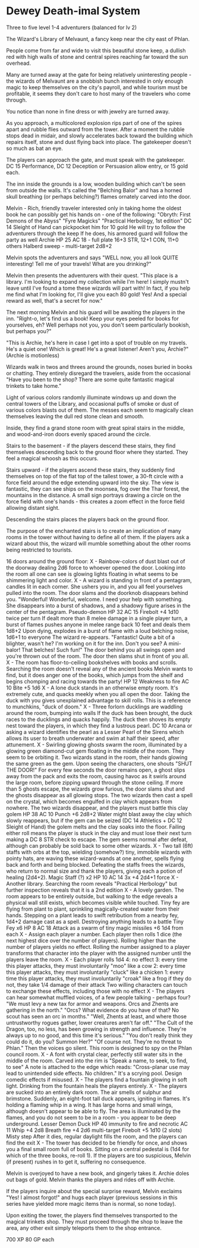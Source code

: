 Dewey Death-imal System
=======================

Three to five level 1-4 adventurers (balanced for lv 2)

The Wizard's Library of Melvaunt, a fancy keep near the city east of Phlan.

People come from far and wide to visit this beautiful stone keep, a dullish red with
high walls of stone and central spires reaching far toward the sun overhead.

Many are turned away at the gate for being relatively uninteresting people - the wizards of
Melvaunt are a snobbish bunch interested in only enough magic to keep themselves on the city's
payroll, and while tourism must be profitable, it seems they don't care to host many of the
travelers who come through.

You notice than none in fine dress or with jewelry are turned away.

As you approach, a multicolored explosion rips part of one of the spires apart and rubble flies
outward from the tower. After a moment the rubble stops dead in midair, and slowly accelerates back
toward the building which repairs itself, stone and dust flying back into place. The gatekeeper
doesn't so much as bat an eye.

The players can approach the gate, and must speak with the gatekeeper.
DC 15 Performance, DC 12 Deception or Persuasion allow entry, or 15 gold each.

The inn inside the grounds is a low, wooden building which can't be seen from outside the walls.
It's called the "Belching Balor" and has a horned skull breathing (or perhaps belching?) flames
ornately carved into the door.

Melvin - Rich, friendly traveler interested only in taking home the oldest book he can
possibly get his hands on - one of the following:
  "Obryth: First Demons of the Abyss"
  "Fyre Magicks"
  "Practical Herbology, 1st edition"
DC 14 Sleight of Hand can pickpocket him for 10 gold
He will try to follow the adventurers through the keep
  If he does, his armored guard will follow the party as well
  Archie
  HP 25
  AC 18 - full plate
  16+3 STR, 12+1 CON, 11+0 others
  Halberd sweep - multi-target 2d8+2

Melvin spots the adventurers and says "WELL now, you all look QUITE interesting! Tell me of your
travels! What are you drinking?"

Melvin then presents the adventurers with their quest.
"This place is a library. I'm looking to expand my collection while I'm here! I simply mustn't
leave until I've found a tome these wizards will part with! In fact, if you help me find what I'm
looking for, I'll give you each 80 gold! Yes! And a special reward as well, that's a secret for
now."

The next morning Melvin and his guard will be awaiting the players in the inn.
"Right-o, let's find us a book! Keep your eyes peeled for books for yourselves, eh? Well perhaps
not you, you don't seem particularly bookish, but perhaps you?"

"This is Archie, he's here in case I get into a spot of trouble on my travels. He's a quiet one!
Which is great! He's a great listener! Aren't you, Archie?" (Archie is motionless)

Wizards walk in twos and threes around the grounds, noses buried in books or chatting. They
entirely disregard the travelers, aside from the occasional "Have you been to the shop?
There are some quite fantastic magical trinkets to take home."

Light of various colors randomly illuminate windows up and down the central towers of the
Library, and occasional puffs of smoke or dust of various colors blasts out of them. The messes
each seem to magically clean themselves leaving the dull red stone clean and smooth.

Inside, they find a grand stone room with great spiral stairs in the middle, and wood-and-iron
doors evenly spaced around the circle.

Stairs to the basement - if the players descend these stairs, they find themselves descending back
to the ground floor where they started. They feel a magical whoosh as this occurs.

Stairs upward - if the players ascend these stairs, they suddenly find themselves on top of the
flat top of the tallest tower, a 30-ft circle with a force field around the edge extending upward
into the sky. The view is fantastic, they can see ships on the moonsea, fog over the Thar forest,
the mountains in the distance.
A small sign portrays drawing a circle on the force field with one's hands - this creates a zoom
effect in the force field allowing distant sight.

Descending the stairs places the players back on the ground floor.

The purpose of the enchanted stairs is to create an implication of many rooms in the tower
without having to define all of them. If the players ask a wizard about this, the wizard will
mumble something about the other rooms being restricted to tourists.

16 doors around the ground floor:
X - Rainbow-colors of dust blast out of the doorway dealing 2d6 force to whoever opened the door.
    Looking into the room all one can see is glowing lights floating in what seems to be shimmering
    light and color.
X - A wizard is standing in front of a pentagram, candles lit in each corner. She ushers you in,
    and you all feel yourselves pulled into the room. The door slams and the doorknob disappears behind you.
    "Wonderful! Wonderful, welcome. I need your help with something. She disappears into a burst
    of shadows, and a shadowy figure arises in the center of the pentagram.
    Pseudo-demon
      HP 32
      AC 15
      Firebolt +4 1d10 twice per turn
      If dealt more than 8 melee damage in a single player turn, a burst of flames pushes
      anyone in melee range back 10 feet and deals them 1d8+2
      Upon dying, explodes in a burst of flame with a loud belching noise, 1d6+1 to everyone
    The wizard re-appears.
    "Fantastic! Quite a bit of a blighter, wasn't he? I'm working on it for the inn. Don't you
    see? A mini-balor! That belches! Such fun!"
    The door behind you all swings open and you're thrown out of the room. The door then slams
    shut in front of you all.
X - The room has floor-to-ceiling bookshelves with books and scrolls. Searching the room doesn't
    reveal any of the ancient books Melvin wants to find, but it does anger one of the books, which
    jumps from the shelf and begins chomping and racing towards the party!
    HP 12 Weakness to fire
    AC 10
    Bite +5 1d6
X - A lone duck stands in an otherwise empty room. It's extremely cute, and quacks meekly when
    you all open the door. Taking the duck with you gives unexplained advantage to skill rolls.
    This is a reference to munchkins, "duck of doom."
X - Three forlorn ducklings are waddling around the room, bumping into walls
    If the duck has been brought, the duck races to the ducklings and quacks happily.
    The duck then shoves its empty nest toward the players, in which they find a lustrous pearl.
    DC 10 Arcana or asking a wizard identifies the pearl as a Lesser Pearl of the Sirens
    which allows its user to breath underwater and swim at half their speed, after attunement.
X - Swirling glowing ghosts swarm the room, illuminated by a glowing green diamond-cut gem
    floating in the middle of the room. They seem to be orbiting it. Two wizards stand in the
    room, their hands glowing the same green as the gem. Upon seeing the characters, one shouts
    "SHUT THE DOOR!"
    For every few seconds the door remains open, a ghost slips away from the pack and exits the
    room, causing havoc as it swirls around the large room, before zipping upward through the stone
    ceiling.
    If more than 5 ghosts escape, the wizards grow furious, the door slams shut and the ghosts
    disappear as all glowing stops. The two wizards then cast a spell on the crystal, which
    becomes engulfed in clay which appears from nowhere. The two wizards disappear, and the players
    must battle this clay golem
    HP 38
    AC 10
    Punch +6 2d8+2
    Water might blast away the clay which slowly reappears, but if the gem can be seized
    (DC 14 Athletics + DC 12 Sleight of Hand) the golem melts and the clay soaks into the floor.
    Failing either roll means the player is stuck in the clay and must lose their next turn
    making a DC 8 STR check to escape.
    The gem seems normal after defeat, although can probably be sold back to some other wizards. 
X - Two tall (6ft) staffs with orbs at the top, wielding (somehow?) tiny, immobile wizards
    with pointy hats, are waving these wizard-wands at one another, spells flying back and forth and
    being blocked. Defeating the staffs frees the wizards, who return to normal size and thank
    the players, giving each a potion of healing (2d4+2).
    Magic Staff (?) x2
    HP 10
    AC 14
    3x +4 2d4+1 force
X - Another library. Searching the room reveals "Practical Herbology" but further inspection
    reveals that it is a 2nd edition
X - A lovely garden. The room appears to be entirely outside, but walking to the edge reveals a
    physical wall still exists, which becomes visible while touched.
    Tiny fey are flying from plant to plant, sprinkling magically-created water from their hands.
    Stepping on a plant leads to swift retribution from a nearby fey, 1d4+2 damage cast as a spell.
    Destroying anything leads to a battle
    Tiny Fey x6
    HP 8
    AC 18
    Attack as a swarm of tiny magic missiles +6 1d4 from each
X - Assign each player a number. Each player then rolls 1 dice (the next highest dice over the number
     of players). Rolling higher than the number of players yields no effect. Rolling the number
     assigned to a player transforms that character into the player with the assigned number
     until the players leave the room.
X - Each player rolls 1d4
    4: no effect
    3: every time this player attacks, they must involuntarily "moo" like a cow
    2: every time this player attacks, they must involuntarily "cluck" like a chicken
    1: every time this player attacks, they must involuntarily "croak" like a frog
      if they do not, they take 1/4 damage of their attack
    Two willing characters can touch to exchange these effects, including those
    with no effect
X - The players can hear somewhat muffled voices, of a few people talking - perhaps four?
    "We must levy a new tax for armor and weapons. Orcs and Zhents are gathering in the north."
    "Orcs? What evidence do you have of that? No scout has seen an orc in months."
    "Well, Zhents at least, and where those untrustworthy rogues gather, lower creatures aren't
    far off."
    "The Cult of the Dragon, too, no less, has been growing in strength and influence.
    They're always up to no good, and this time it's serious."
    "You don't really think they could do it, do you? Summon Her?"
    "Of course not. They're no threat to Phlan."
    Then the voices go silent.
    This room is designed to spy on the Phlan council room.
X - A font with crystal clear, perfectly still water sits in the middle of the room.
    Carved into the rim is "Speak a name, to seek, to find, to see"
    A note is attached to the edge which reads:
    "Cross-planar use may lead to unintended side effects. No children."
    It's a scrying pool. Design comedic effects if misused.
X - The players find a fountain glowing in soft light. Drinking from the fountain heals the
    players entirely.
X - The players are sucked into an entirely dark room. The air smells of sulphur and brimstone.
    Suddenly, an eight-foot tall duck appears, igniting in flames. It's holding a flaming whip in a wing.
    It has large horns and small wings, although doesn't appear to be able to fly. The area is
    illuminated by the flames, and you do not seem to be in a room - you appear to be
    deep underground.
    Lesser Demon Duck
    HP 40 immunity to fire and necrotic
    AC 11
    Whip +4 2d8
    Breath fire +4 2d6 multi-target
    Firebolt +5 1d10
    (2 slots) Misty step
    After it dies, regular daylight fills the room, and the players can find the exit
X - The tower has decided to be friendly for once, and shows you a final small room full of
    books. Sitting on a central pedestal is (1d4 for which of the three books, re-roll 1).
    If the players are too suspicious, Melvin (if present) rushes in to get it,
    suffering no consequence.

Melvin is overjoyed to have a new book, and gingerly takes it. Archie doles out bags of gold.
Melvin thanks the players and rides off with Archie.

If the players inquire about the special surprise reward, Melvin exclaims "Yes! I almost forgot!"
and hugs each player (previous sessions in this series have yielded more magic
items than is normal, so none today).

Upon exiting the tower, the players find themselves transported to the magical trinkets shop.
They must proceed through the shop to leave the area, any other exit simply teleports them to the
shop entrance.

700 XP
80 GP each
